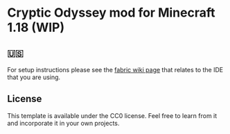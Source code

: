 # Cryptic Odyssey mod for Minecraft 1.18 (WIP)

## 🇺🇸

For setup instructions please see the [fabric wiki page](https://fabricmc.net/wiki/tutorial:setup) that relates to the IDE that you are using.

## License

This template is available under the CC0 license. Feel free to learn from it and incorporate it in your own projects.
